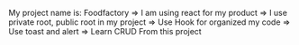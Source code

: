 My project name is: Foodfactory
=> I am using react for my product
=> I use private root, public root in my project
=> Use Hook for organized my code
=> Use toast and alert 
=> Learn CRUD From this project
